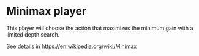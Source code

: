 # Minimax player

This player will choose the action that maximizes the minimum gain with a limited depth search.

See details in https://en.wikipedia.org/wiki/Minimax